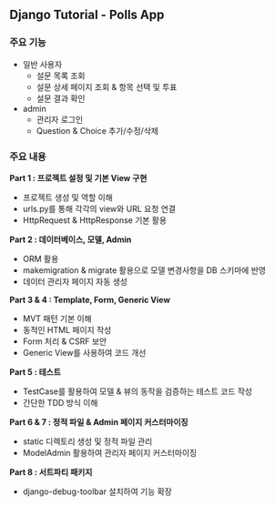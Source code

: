 ## Django Tutorial - Polls App

### 주요 기능
- 일반 사용자
  - 설문 목록 조회
  - 설문 상세 페이지 조회 & 항목 선택 및 투표
  - 설문 결과 확인
- admin
  - 관리자 로그인
  - Question & Choice 추가/수정/삭제

### 주요 내용
**Part 1 : 프로젝트 설정 및 기본 View 구현**
- 프로젝트 생성 및 역할 이해
- urls.py를 통해 각각의 view와 URL 요청 연결
- HttpRequest & HttpResponse 기본 활용

**Part 2 : 데이터베이스, 모델, Admin**
- ORM 활용
- makemigration & migrate 활용으로 모델 변경사항을 DB 스키마에 반영
- 데이터 관리자 페이지 자동 생성

**Part 3 & 4 : Template, Form, Generic View**
- MVT 패턴 기본 이해
- 동적인 HTML 페이지 작성
- Form 처리 & CSRF 보안
- Generic View를 사용하여 코드 개선

**Part 5 : 테스트**
- TestCase를 활용하여 모델 & 뷰의 동작을 검증하는 테스트 코드 작성
- 간단한 TDD 방식 이해

**Part 6 & 7 : 정적 파일 & Admin 페이지 커스터마이징**
- static 디렉토리 생성 및 정적 파일 관리
- ModelAdmin 활용하여 관리자 페이지 커스터마이징

**Part 8 : 서트파티 패키지**
- django-debug-toolbar 설치하여 기능 확장
